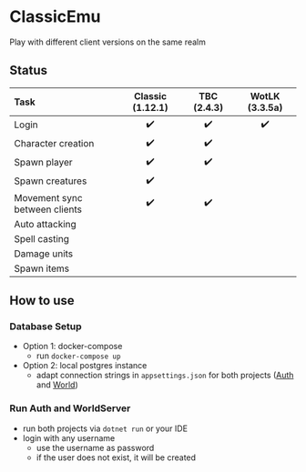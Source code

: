 # ClassicEmu
Play with different client versions on the same realm

## Status
| Task                          | Classic (1.12.1)   | TBC (2.4.3)        | WotLK (3.3.5a)     |
|:------------------------------|:------------------:|:------------------:|:------------------:|
| Login                         | :heavy_check_mark: | :heavy_check_mark: | :heavy_check_mark: |
| Character creation            | :heavy_check_mark: | :heavy_check_mark: |                    |
| Spawn player                  | :heavy_check_mark: | :heavy_check_mark: |                    |
| Spawn creatures               | :heavy_check_mark: |                    |                    |
| Movement sync between clients | :heavy_check_mark: | :heavy_check_mark: |                    |
| Auto attacking                |                    |                    |                    |
| Spell casting                 |                    |                    |                    |
| Damage units                  |                    |                    |                    |
| Spawn items                   |                    |                    |                    |

## How to use
### Database Setup
- Option 1: docker-compose
  - run `docker-compose up`
- Option 2: local postgres instance
  - adapt connection strings in `appsettings.json` for both projects ([Auth](https://github.com/Speiser/ClassicEmu/blob/master/src/Auth/appsettings.json#L3) and [World](https://github.com/Speiser/ClassicEmu/blob/master/src/World/appsettings.json#L3))

### Run Auth and WorldServer
- run both projects via `dotnet run` or your IDE
- login with any username
    - use the username as password
    - if the user does not exist, it will be created